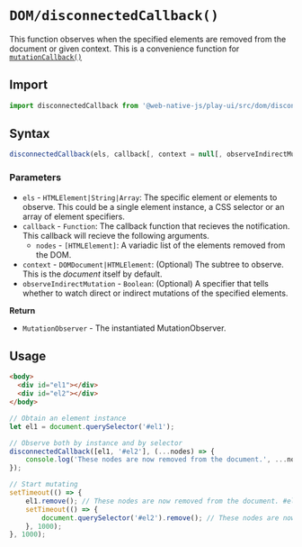 # `DOM/disconnectedCallback()`
This function observes when the specified elements are removed from the document or given context. This is a convenience function for [`mutationCallback()`](/play-ui/v002/api/dom/mutationcallback.md)

## Import

```js
import disconnectedCallback from '@web-native-js/play-ui/src/dom/disconnectedCallback.js';
```

## Syntax

```js
disconnectedCallback(els, callback[, context = null[, observeIndirectMutation = true]]);
```

### Parameters
+ `els` - `HTMLElement|String|Array`: The specific element or elements to observe. This could be a single element instance, a CSS selector or an array of element specifiers.
+ `callback` - `Function`: The callback function that recieves the notification. This callback will recieve the following arguments.
    + `nodes` - `[HTMLElement]`: A variadic list of the elements removed from the DOM.
+ `context` - `DOMDocument|HTMLElement`: (Optional) The subtree to observe. This is the *document* itself by default.
+ `observeIndirectMutation` - `Boolean`: (Optional) A specifier that tells whether to watch direct or indirect mutations of the specified elements.

**Return**
+ `MutationObserver` - The instantiated MutationObserver.

## Usage

```html
<body>
  <div id="el1"></div>
  <div id="el2"></div>
</body>
```

```js
// Obtain an element instance
let el1 = document.querySelector('#el1');

// Observe both by instance and by selector
disconnectedCallback([el1, '#el2'], (...nodes) => {
    console.log('These nodes are now removed from the document.', ...nodes);
});

// Start mutating
setTimeout(() => {
    el1.remove(); // These nodes are now removed from the document. #el1
    setTimeout(() => {
        document.querySelector('#el2').remove(); // These nodes are now removed from the document. #el2
    }, 1000);
}, 1000);
```